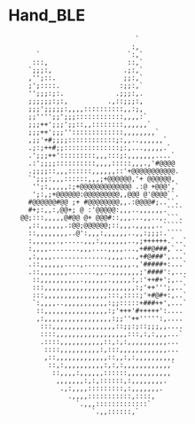 # Hand_BLE
                                                         
                                                         
                                                         
                                                         
                                    `                    
                                   :,                    
           `                      `:,`                   
          :::,                    ::,`                   
         `;;;:,                  .;:,`                   
         ,'';::.                 ;;:,`                   
         ;';::::.               :;;:,`                   
         '';;;:;:.             .;;;:,.                   
         ;;;;;;:;:,          .,::;;;:,                   
         ;;;';;;;;:,,,,::::::::::,,:;,                   
         ;;'''';;';;;::::::::::::,,,,:`                  
         ;;;++';;;';;::,,::::::::,,,,,,`                 
         ;;;++';;;'':::::::::::::,,,,,,,,`               
         ,;;'+#;;;;::::::::::::;:,,..,,,,,,`             
         .;:;++#;;::::::::::::::;:,...,,,,,.`            
         .';;;++':::::::::,,,:::;:,,,,,,,....`           
         .:';;;;::::::::::,,,,:::::,,,.,'#@@@@           
         .;;;;::,,,::::::,,,,,,::'+@@@@@@@@@@@.          
         `';;;:,,,::::::,,,;+@@@@@@,'+ @@@@@@,           
          '';:,,,,,:;+@@@@@@@@@@@@@ .:@ +@@@',`          
          ';:,;+@@@@@@:@@@@@@@@@,,@@@ @'@@@@``.          
         #@@@@@@#@@ ;+ #@@@@@@@@,,.:@@@@#;..``.          
         #+;:,,:,@@+; @ :'@@@@@:,,,..,,,,,,.````         
       @@;:::,,,,,@#@@ @+ @@@#::,,,...,,..,.```.         
         ,::,,,,,,.:@@;@@@@@@;::,,,.,,,,,..`````         
         ::,,,,,,,,..@':,,,:,,,,,,..,,:;;;:.````         
         :,,,,,,.,.....,,,:,,,,,,,..,;++++++.`..`        
         :,,,,........,,,....,,,,...,+##@###,`..`        
         ,:,,,,..............,,,,...,+#@###',...`        
         .::,,,,,,....,.......,,,,,.,'#####+:...`        
         .::,,,,,,,.......,,..,,,,,,,;'####':,...        
          ::,,,,,,,,,,.,,,,,,.,,,,,:,:'++#+';,..`        
          :::,,,,,,,,,,,,,,,,,,,,,,,:;'++''';,..`        
          :::,,,,,,,,,,,,,,,,:::,::::;'+#@#+:,..`        
          `:,,,,..,,,,,,,,,,,:;;:::::+###++',...`        
           ::,,,,,,,,,,,,,,,,:;'+++'#+++++':....         
           ,:,,,,,,,,,,,,,,,,,:;;''++''''':,....         
            :::,,,,,,,,,,,,,,,,::;;:;::;;;,,....         
            ::::,,,,,,,,,,,,,,,,,,:::,:,:,,,...`         
            .::::,,,,,,,,,,,::,:,:,,,,,,,,,,...          
             ::::,,,,,,,,,,:,:::,,,,,,,,,,,,...          
             ,::,,,,,,,,,,,,,::,,:,:,,,,,,,,,,           
              ::,:,,,,,,,,,,:,:,:,,,,,,,,,,,,`           
               ::,,,,:,,,,,,::::::,,,,,,,,,,,            
                ,,,,,,,:,:,::::::,:,,,,,,,,.             
                 .,:,,,,:::::::::,:,,,,,,,.              
                   .,,,,:::::::::::,::::,                
                     `.,,,:::::::::::::`                 
                         `.,,::::::,`                    
                                                         
                                                         
                                                         
                                                         

